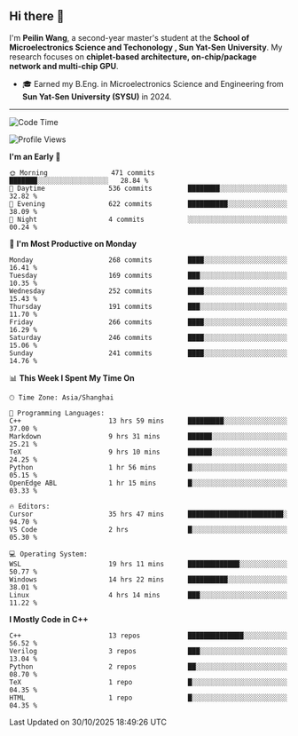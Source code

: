 ## Hi there 👋

I'm **Peilin Wang**, a second-year master's student at the **School of Microelectronics Science and Techonology , Sun Yat-Sen University**. My research focuses on **chiplet-based architecture, on-chip/package network and multi-chip GPU**.

- 🎓 Earned my B.Eng. in Microelectronics Science and Engineering from **Sun Yat-Sen University (SYSU)** in 2024.

---

<!--START_SECTION:waka-->
![Code Time](http://img.shields.io/badge/Code%20Time-313%20hrs%2056%20mins-blue)

![Profile Views](http://img.shields.io/badge/Profile%20Views-8-blue)

**I'm an Early 🐤** 

```text
🌞 Morning                471 commits         ███████░░░░░░░░░░░░░░░░░░   28.84 % 
🌆 Daytime                536 commits         ████████░░░░░░░░░░░░░░░░░   32.82 % 
🌃 Evening                622 commits         ██████████░░░░░░░░░░░░░░░   38.09 % 
🌙 Night                  4 commits           ░░░░░░░░░░░░░░░░░░░░░░░░░   00.24 % 
```
📅 **I'm Most Productive on Monday** 

```text
Monday                   268 commits         ████░░░░░░░░░░░░░░░░░░░░░   16.41 % 
Tuesday                  169 commits         ███░░░░░░░░░░░░░░░░░░░░░░   10.35 % 
Wednesday                252 commits         ████░░░░░░░░░░░░░░░░░░░░░   15.43 % 
Thursday                 191 commits         ███░░░░░░░░░░░░░░░░░░░░░░   11.70 % 
Friday                   266 commits         ████░░░░░░░░░░░░░░░░░░░░░   16.29 % 
Saturday                 246 commits         ████░░░░░░░░░░░░░░░░░░░░░   15.06 % 
Sunday                   241 commits         ████░░░░░░░░░░░░░░░░░░░░░   14.76 % 
```


📊 **This Week I Spent My Time On** 

```text
🕑︎ Time Zone: Asia/Shanghai

💬 Programming Languages: 
C++                      13 hrs 59 mins      █████████░░░░░░░░░░░░░░░░   37.00 % 
Markdown                 9 hrs 31 mins       ██████░░░░░░░░░░░░░░░░░░░   25.21 % 
TeX                      9 hrs 10 mins       ██████░░░░░░░░░░░░░░░░░░░   24.25 % 
Python                   1 hr 56 mins        █░░░░░░░░░░░░░░░░░░░░░░░░   05.15 % 
OpenEdge ABL             1 hr 15 mins        █░░░░░░░░░░░░░░░░░░░░░░░░   03.33 % 

🔥 Editors: 
Cursor                   35 hrs 47 mins      ████████████████████████░   94.70 % 
VS Code                  2 hrs               █░░░░░░░░░░░░░░░░░░░░░░░░   05.30 % 

💻 Operating System: 
WSL                      19 hrs 11 mins      █████████████░░░░░░░░░░░░   50.77 % 
Windows                  14 hrs 22 mins      ██████████░░░░░░░░░░░░░░░   38.01 % 
Linux                    4 hrs 14 mins       ███░░░░░░░░░░░░░░░░░░░░░░   11.22 % 
```

**I Mostly Code in C++** 

```text
C++                      13 repos            ██████████████░░░░░░░░░░░   56.52 % 
Verilog                  3 repos             ███░░░░░░░░░░░░░░░░░░░░░░   13.04 % 
Python                   2 repos             ██░░░░░░░░░░░░░░░░░░░░░░░   08.70 % 
TeX                      1 repo              █░░░░░░░░░░░░░░░░░░░░░░░░   04.35 % 
HTML                     1 repo              █░░░░░░░░░░░░░░░░░░░░░░░░   04.35 % 
```




 Last Updated on 30/10/2025 18:49:26 UTC
<!--END_SECTION:waka-->
